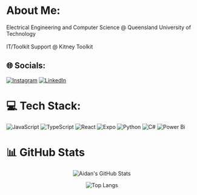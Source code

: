 # About Me:
Electrical Engineering and Computer Science @ Queensland University of Technology<br><br>IT/Toolkit Support @ Kitney Toolkit<br>

## 🌐 Socials:
[![Instagram](https://img.shields.io/badge/Instagram-%23E4405F.svg?logo=Instagram&logoColor=white)](https://instagram.com/aidanjwilson) [![LinkedIn](https://img.shields.io/badge/LinkedIn-%230077B5.svg?logo=linkedin&logoColor=white)](https://linkedin.com/in/aidan-w) 

# 💻 Tech Stack:
![JavaScript](https://img.shields.io/badge/javascript-%23323330.svg?style=for-the-badge&logo=javascript&logoColor=%23F7DF1E) ![TypeScript](https://img.shields.io/badge/typescript-%23007ACC.svg?style=for-the-badge&logo=typescript&logoColor=white) ![React](https://img.shields.io/badge/react-%2320232a.svg?style=for-the-badge&logo=react&logoColor=%2361DAFB) ![Expo](https://img.shields.io/badge/expo-1C1E24?style=for-the-badge&logo=expo&logoColor=#D04A37) ![Python](https://img.shields.io/badge/python-3670A0?style=for-the-badge&logo=python&logoColor=ffdd54) ![C#](https://img.shields.io/badge/c%23-%23239120.svg?style=for-the-badge&logo=csharp&logoColor=white) ![Power Bi](https://img.shields.io/badge/power_bi-F2C811?style=for-the-badge&logo=powerbi&logoColor=black)

# 📊 GitHub Stats

<div align="center">

  ![Aidan's GitHub Stats](https://github-readme-stats.vercel.app/api?username=afne&theme=github_dark&hide_border=false&include_all_commits=true&count_private=true)<br/>

  ![Top Langs](https://github-readme-stats.vercel.app/api/top-langs/?username=afne&theme=github_dark&hide_border=false&include_all_commits=true&count_private=true&layout=compact)<br/>

</div>


<!-- Proudly created with GPRM ( https://gprm.itsvg.in ) -->
<!-- Proudly created with GPRM ( https://gprm.itsvg.in ) -->
